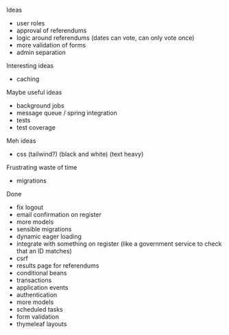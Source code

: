 Ideas
- user roles
- approval of referendums
- logic around referendums (dates can vote, can only vote once)
- more validation of forms
- admin separation

Interesting ideas
- caching

Maybe useful ideas
- background jobs
- message queue / spring integration
- tests
- test coverage

Meh ideas
- css (tailwind?) (black and white) (text heavy)

Frustrating waste of time
- migrations

Done
- fix logout
- email confirmation on register
- more models
- sensible migrations
- dynamic eager loading
- integrate with something on register (like a government service to check that an ID matches)
- csrf
- results page for referendums
- conditional beans
- transactions
- application events
- authentication
- more models
- scheduled tasks
- form validation
- thymeleaf layouts